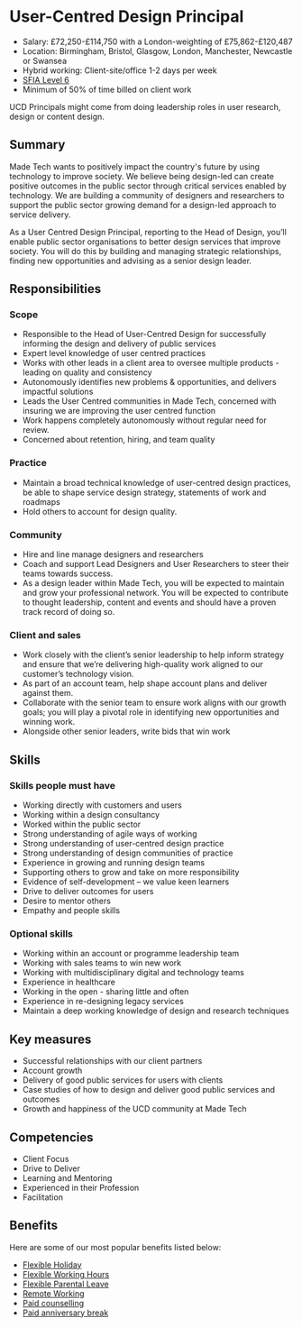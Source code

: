 # User-Centred Design Principal

- Salary: £72,250-£114,750 with a London-weighting of £75,862-£120,487
- Location: Birmingham, Bristol, Glasgow, London, Manchester, Newcastle or Swansea
- Hybrid working: Client-site/office 1-2 days per week
- [SFIA Level 6](https://sfia-online.org/en/sfia-8/responsibilities/level-6)
- Minimum of 50% of time billed on client work

UCD Principals might come from doing leadership roles in user research, design or content design. 

## Summary

Made Tech wants to positively impact the country's future by using technology to improve society. We believe being design-led can create positive outcomes in the public sector through critical services enabled by technology. We are building a community of designers and researchers to support the public sector growing demand for a design-led approach to service delivery. 

As a User Centred Design Principal, reporting to the Head of Design, you’ll enable public sector organisations to better design services that improve society. You will do this by building and managing strategic relationships, finding new opportunities and advising as a senior design leader.

## Responsibilities 

### Scope

- Responsible to the Head of User-Centred Design for successfully informing the design and delivery of public services
- Expert level knowledge of user centred practices
- Works with other leads in a client area to oversee multiple products - leading on quality and consistency
- Autonomously identifies new problems & opportunities, and delivers impactful solutions
- Leads the User Centred communities in Made Tech, concerned with insuring we are improving the user centred function
- Work happens completely autonomously without regular need for review.
- Concerned about retention, hiring, and team quality

### Practice

- Maintain a broad technical knowledge of user-centred design practices, be able to shape service design strategy, statements of work and roadmaps
- Hold others to account for design quality.

### **Community**

- Hire and line manage designers and researchers
- Coach and support Lead Designers and User Researchers to steer their teams towards success.
- As a design leader within Made Tech, you will be expected to maintain and grow your professional network. You will be expected to contribute to thought leadership, content and events and should have a proven track record of doing so.

### Client and sales

- Work closely with the client’s senior leadership to help inform strategy and ensure that we’re delivering high-quality work aligned to our customer’s technology vision.
- As part of an account team, help shape account plans and deliver against them.
- Collaborate with the senior team to ensure work aligns with our growth goals; you will play a pivotal role in identifying new opportunities and winning work. 
- Alongside other senior leaders, write bids that win work

## Skills

### Skills people must have

- Working directly with customers and users
- Working within a design consultancy
- Worked within the public sector
- Strong understanding of agile ways of working
- Strong understanding of user-centred design practice
- Strong understanding of design communities of practice
- Experience in growing and running design teams
- Supporting others to grow and take on more responsibility
- Evidence of self-development – we value keen learners
- Drive to deliver outcomes for users
- Desire to mentor others
- Empathy and people skills

### Optional skills

- Working within an account or programme leadership team
- Working with sales teams to win new work
- Working with multidisciplinary digital and technology teams
- Experience in healthcare
- Working in the open - sharing little and often
- Experience in re-designing legacy services
- Maintain a deep working knowledge of design and research techniques

## Key measures

- Successful relationships with our client partners
- Account growth
- Delivery of good public services for users with clients
- Case studies of how to design and deliver good public services and outcomes
- Growth and happiness of the UCD community at Made Tech

## Competencies 

- Client Focus
- Drive to Deliver
- Learning and Mentoring
- Experienced in their Profession
- Facilitation

## Benefits

Here are some of our most popular benefits listed below:

- [Flexible Holiday](../benefits/flexible_holiday.md)
- [Flexible Working Hours](../benefits/working_hours.md)
- [Flexible Parental Leave](../guides/welfare/parental_leave.md)
- [Remote Working](../benefits/remote_working.md)
- [Paid counselling](../guides/welfare/paid_counselling.md)
- [Paid anniversary break](../benefits/paid_anniversary_break.md)


